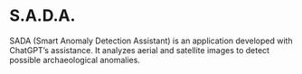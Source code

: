 # S.A.D.A.
SADA (Smart Anomaly Detection Assistant) is an application developed with ChatGPT’s assistance. It analyzes aerial and satellite images to detect possible archaeological anomalies. 
